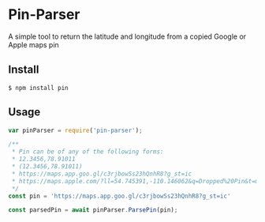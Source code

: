 # Pin-Parser

A simple tool to return the latitude and longitude from a copied Google or Apple maps pin

## Install

```
$ npm install pin
```

## Usage

```ts
var pinParser = require('pin-parser');

/** 
 * Pin can be of any of the following forms:
 * 12.3456,78.91011
 * (12.3456,78.91011)
 * https://maps.app.goo.gl/c3rjbowSs23hQnhR8?g_st=ic
 * https://maps.apple.com/?ll=54.745391,-110.146062&q=Dropped%20Pin&t=m
 */
const pin = 'https://maps.app.goo.gl/c3rjbowSs23hQnhR8?g_st=ic'

const parsedPin = await pinParser.ParsePin(pin);
```
